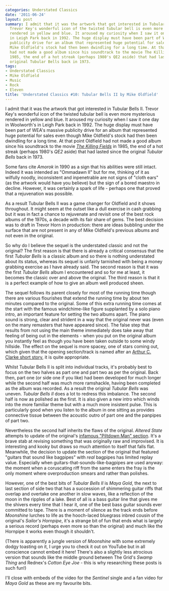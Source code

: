 ```yaml
---
categories: Understated Classics
date: '2011-06-24'
layout: post
summary: I admit that it was the artwork that got interested in Tubular Bells II.
  Trevor Key's wonderful icon of the twisted tubular bell is even more mysterious
  rendered in yellow and blue. It aroused my curiosity when I saw it one day in Woolworth's
  in Leigh Park back in 1992. The huge display must have been part of WEA's massive
  publicity drive for an album that represented huge potential for sales even though
  Mike Oldfield's stock had then been dwindling for a long time. At that point Oldfield
  had not made a good album since his soundtrack to the movie The Killing Fields in
  1985, the end of a hot streak (perhaps 1980's QE2 aside) that had lasted since the
  original Tubular Bells back in 1973.
tags:
- Understated Classics
- Mike Oldfield
- Music
- Rock
- Eleven
title: 'Understated Classics #10: Tubular Bells II by Mike Oldfield'
---
```


I admit that it was the artwork that got interested in Tubular Bells II. Trevor Key's wonderful icon of the twisted tubular bell is even more mysterious rendered in yellow and blue. It aroused my curiosity when I saw it one day in Woolworth's in Leigh Park back in 1992. The huge display must have been part of WEA's massive publicity drive for an album that represented huge potential for sales even though Mike Oldfield's stock had then been dwindling for a long time. At that point Oldfield had not made a good album since his soundtrack to the movie [_The Killing Fields_](http://www.imdb.com/title/tt0087553/) in 1985, the end of a hot streak (perhaps 1980's _QE2_ aside) that had lasted since the original _Tubular Bells_ back in 1973.

Some fans cite _Amorok_ in 1990 as a sign that his abilities were still intact. Indeed it was intended as "Ommadawn II" but for me, thinking of it as wilfully noodly, inconsistent and inpenetrable are not signs of "cloth ears" (as the artwork would have you believe) but the sign of a bored maestro in decline. However, it was certainly a spark of life - perhaps one that proved that a rejuvenation was possible.

As a result Tubular Bells II was a game changer for Oldfield and it shows throughout. It might seem at the outset like a dull exercise in cash grabbing but it was in fact a chance to rejuvenate and revisit one of the best rock albums of the 1970s, a decade with its fair share of gems. The best decision was to draft in Trevor Horn in production: there are ideas bubbling under the surface that are not present in any of Mike Oldfield's previous albums and not even in the original.

So why do I believe the sequel is the understated classic and not the original? The first reason is that there is already a critical consensus that the first _Tubular Bells_ is a classic album and so there is nothing understated about its status, whereas its sequel is unfairly tarnished with being a money grabbing exercise as I have already said. The second reason is that it was the first _Tubular Bells_ album I encountered and so for me at least, it becomes the classic over and above the original. The third reason is that it is a perfect example of how to give an album well produced sheen.

The sequel follows its parent closely for most of the running time though there are various flourishes that extend the running time by about ten minutes compared to the original. Some of this extra running time comes at the start with the famous windchime-like figure supplanted by a solo piano intro, an important feature for setting the two albums apart. The piano sound is strong, clear and strident in a way that the original never was (even on the many remasters that have appeared since). The false step that results from not using the main theme immediately does take away that feeling of being out in the elements - when you put on the original album you instantly feel as though you have been taken outside to some windy hillside. The effect on the sequel is more spacey, one of stars coming out, which given that the opening section/track is named after an [Arthur C. Clarke short story](http://en.wikipedia.org/wiki/The_Sentinel_(short_story)), it is quite appropriate.

Whilst Tubular Bells II is split into individual tracks, it's probably best to focus on the two halves as part one and part two as per the original. Back then, part one (or side one if you like) had been developed for much longer while the second half was much more ramshackle, having been completed as the album was recorded. As a result the original _Tubular Bells_ was uneven. _Tubular Bells II_ does a lot to redress this imbalance. The second half is now as polished as the first. It is also given a new intro which winds into the more familiar theme but with a much more insistent pulse. This is particularly good when you listen to the album in one sitting as provides connective tissue between the acoustic outro of part one and the panpipes of part two.

Nevertheless the second half inherits the flaws of the original. _Altered State_ attempts to update of the original's [infamous "Piltdown Man" section](http://tubular.net/forums/?s=fdbc51f35d0e57215d01623c95609cec&act;=ST;f=19;t=805). It's a brave stab at revising something that was originally raw and improvised. It is interesting and kooky but draws so much attention to itself that falls flat. Meanwhile, the decision to update the section of the original that featured "guitars that sound like bagpipes" with _real_ bagpipes has limited replay value. Especially when guitars-that-sounds-like-bagpipes are used anyway: the moment when a coruscating riff from the same enters the fray is the only moment where overproduction smears and rather than polishes.

However, one of the best bits of _Tubular Bells II_ is _Maya Gold_, the next to last section of side two that has a succession of shimmering guitar riffs that overlap and overtake one another in slow waves, like a reflection of the moon in the ripples of a lake. Best of all is a bass guitar line that gives me the shivers every time that I hear it, one of the best bass guitar sounds ever committed to tape. There is a moment of silence as the track ends before _Moonshine_ lurches to life as the hooch-laced bluegrass inbred cousin of the original's _Sailor's Hornpipe_, it's a strange bit of fun that ends what is largely a serious record (perhaps even more so than the original) and much like the Hornpipe it works even though it shouldn't.

(There is apparently a jungle version of _Moonshine_ with some extremely dodgy toasting on it, I urge you to check it out on YouTube but in all conscience cannot embed it here! There's also a slightly less atrocious version that sounds like the middle ground between The Grid's _Swamp Thing_ and Rednex's _Cotton Eye Joe_ - this is why researching these posts is such fun!)

I'll close with embeds of the video for the _Sentinel_ single and a fan video for _Maya Gold_ as these are my favourite bits.